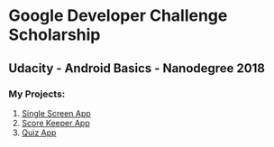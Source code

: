 # Google Developer Challenge Scholarship
## Udacity - Android Basics - Nanodegree 2018

### My Projects:
1.  [Single Screen App](https://github.com/Berov/GoogleDeveloperChallengeScholarship-AndroidBasics-Nanodegree-2018/tree/master/FirstProject-SingleScreenApp)
2. [Score Keeper App](https://github.com/Berov/GoogleDeveloperChallengeScholarship-AndroidBasics-Nanodegree-2018/tree/master/SecondProject-ScoreKeeperApp)
3. [Quiz App](https://github.com/Berov/GoogleDeveloperChallengeScholarship-AndroidBasics-Nanodegree-2018/tree/master/ThirdProject-QuizApp)


